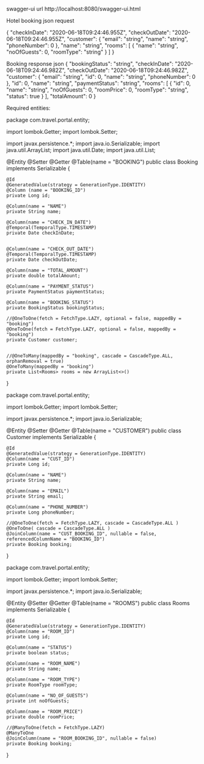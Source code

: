 swagger-ui url http://localhost:8080/swagger-ui.html

Hotel booking json request

{
  "checkInDate": "2020-06-18T09:24:46.955Z",
  "checkOutDate": "2020-06-18T09:24:46.955Z",
  "customer": {
    "email": "string",
    "name": "string",
    "phoneNumber": 0
  },
  "name": "string",
  "rooms": [
    {
      "name": "string",
      "noOfGuests": 0,
      "roomType": "string"
    }
  ]
}

Booking response json
{
  "bookingStatus": "string",
  "checkInDate": "2020-06-18T09:24:46.982Z",
  "checkOutDate": "2020-06-18T09:24:46.982Z",
  "customer": {
    "email": "string",
    "id": 0,
    "name": "string",
    "phoneNumber": 0
  },
  "id": 0,
  "name": "string",
  "paymentStatus": "string",
  "rooms": [
    {
      "id": 0,
      "name": "string",
      "noOfGuests": 0,
      "roomPrice": 0,
      "roomType": "string",
      "status": true
    }
  ],
  "totalAmount": 0
}

Required entities:

package com.travel.portal.entity;

import lombok.Getter;
import lombok.Setter;

import javax.persistence.*;
import java.io.Serializable;
import java.util.ArrayList;
import java.util.Date;
import java.util.List;

@Entity
@Setter
@Getter
@Table(name = "BOOKING")
public class Booking implements Serializable {

    @Id
    @GeneratedValue(strategy = GenerationType.IDENTITY)
    @Column (name = "BOOKING_ID")
    private Long id;

    @Column(name = "NAME")
    private String name;

    @Column(name = "CHECK_IN_DATE")
    @Temporal(TemporalType.TIMESTAMP)
    private Date checkInDate;


    @Column(name = "CHECK_OUT_DATE")
    @Temporal(TemporalType.TIMESTAMP)
    private Date checkOutDate;

    @Column(name = "TOTAL_AMOUNT")
    private double totalAmount;

    @Column(name = "PAYMENT_STATUS")
    private PaymentStatus paymentStatus;

    @Column(name = "BOOKING_STATUS")
    private BookingStatus bookingStatus;

    //@OneToOne(fetch = FetchType.LAZY, optional = false, mappedBy = "booking")
    @OneToOne(fetch = FetchType.LAZY, optional = false, mappedBy = "booking")
    private Customer customer;


    //@OneToMany(mappedBy = "booking", cascade = CascadeType.ALL, orphanRemoval = true)
    @OneToMany(mappedBy = "booking")
    private List<Rooms> rooms = new ArrayList<>()
}

package com.travel.portal.entity;

import lombok.Getter;
import lombok.Setter;

import javax.persistence.*;
import java.io.Serializable;

@Entity
@Setter
@Getter
@Table(name = "CUSTOMER")
public class Customer implements Serializable {

    @Id
    @GeneratedValue(strategy = GenerationType.IDENTITY)
    @Column(name = "CUST_ID")
    private Long id;

    @Column(name = "NAME")
    private String name;

    @Column(name = "EMAIL")
    private String email;

    @Column(name = "PHONE_NUMBER")
    private Long phoneNumber;

    //@OneToOne(fetch = FetchType.LAZY, cascade = CascadeType.ALL )
    @OneToOne( cascade = CascadeType.ALL )
    @JoinColumn(name = "CUST_BOOKING_ID", nullable = false, referencedColumnName = "BOOKING_ID")
    private Booking booking;
}


package com.travel.portal.entity;

import lombok.Getter;
import lombok.Setter;

import javax.persistence.*;
import java.io.Serializable;

@Entity
@Setter
@Getter
@Table(name = "ROOMS")
public class Rooms implements Serializable {

    @Id
    @GeneratedValue(strategy = GenerationType.IDENTITY)
    @Column(name = "ROOM_ID")
    private Long id;

    @Column(name = "STATUS")
    private boolean status;

    @Column(name = "ROOM_NAME")
    private String name;

    @Column(name = "ROOM_TYPE")
    private RoomType roomType;

    @Column(name = "NO_OF_GUESTS")
    private int noOfGuests;

    @Column(name = "ROOM_PRICE")
    private double roomPrice;

    //@ManyToOne(fetch = FetchType.LAZY)
    @ManyToOne
    @JoinColumn(name = "ROOM_BOOKING_ID", nullable = false)
    private Booking booking;
}




